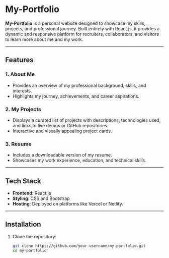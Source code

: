 # My-Portfolio

**My-Portfolio** is a personal website designed to showcase my skills, projects, and professional journey. Built entirely with React.js, it provides a dynamic and responsive platform for recruiters, collaborators, and visitors to learn more about me and my work.

---

## Features

### **1. About Me**
- Provides an overview of my professional background, skills, and interests.
- Highlights my journey, achievements, and career aspirations.

### **2. My Projects**
- Displays a curated list of projects with descriptions, technologies used, and links to live demos or GitHub repositories.
- Interactive and visually appealing project cards.

### **3. Resume**
- Includes a downloadable version of my resume.
- Showcases my work experience, education, and technical skills.

---

## Tech Stack

- **Frontend**: React.js
- **Styling**: CSS and Bootstrap
- **Hosting**: Deployed on platforms like Vercel or Netlify.

---

## Installation

1. Clone the repository:
   ```bash
   git clone https://github.com/your-username/my-portfolio.git
   cd my-portfolio
